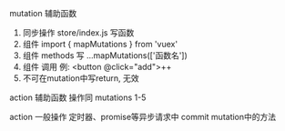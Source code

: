 mutation 辅助函数
1. 同步操作 store/index.js 写函数
2. 组件 import { mapMutations } from 'vuex'
3. 组件 methods 写 ...mapMutations(['函数名'])
4. 组件 调用 例: <button @click="add">++</button>
5. 不可在mutation中写return, 无效

action 辅助函数
操作同 mutations 1-5

action 一般操作
定时器、promise等异步请求中 commit mutation中的方法
